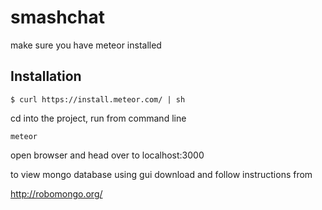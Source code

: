 # smashchat

make sure you have meteor installed

## Installation

```$ curl https://install.meteor.com/ | sh```

cd into the project, run from command line

`meteor`

open browser and head over to localhost:3000


to view mongo database using gui download and follow instructions from

http://robomongo.org/
